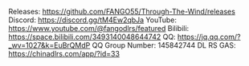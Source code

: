 Releases: https://github.com/FANGO55/Through-The-Wind/releases
Discord: https://discord.gg/tM4Ew2qbJa
YouTube: https://www.youtube.com/@fangodlrs/featured
Bilibili: https://space.bilibili.com/3493140048644742
QQ: https://jq.qq.com/?_wv=1027&k=EuBrQMdP
QQ Group Number: 145842744
DL RS GAS: https://chinadlrs.com/app/?id=33
